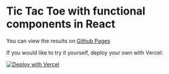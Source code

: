 # Tic Tac Toe with functional components in React

You can view the results on [Github Pages](https://tabbykatz.github.io/ticTacToe/)


If you would like to try it yourself, deploy your own with Vercel:

[![Deploy with Vercel](https://vercel.com/button)](https://vercel.com/new/clone?repository-url=https%3A%2F%2Fgithub.com%2Ftabbykatz%2FticTacToe&project-name=tic-tac-toe&demo-title=Deploy%20your%20own%20Tic%20Tac%20Toe%20game%20with%20Vercel&demo-description=A%20simple%20Tic%20Tac%20Toe%20game%20with%20React%20Hooks&demo-url=https%3A%2F%2Ftic-tac-toe-git-main-tabbykatz.vercel.app%2F)
